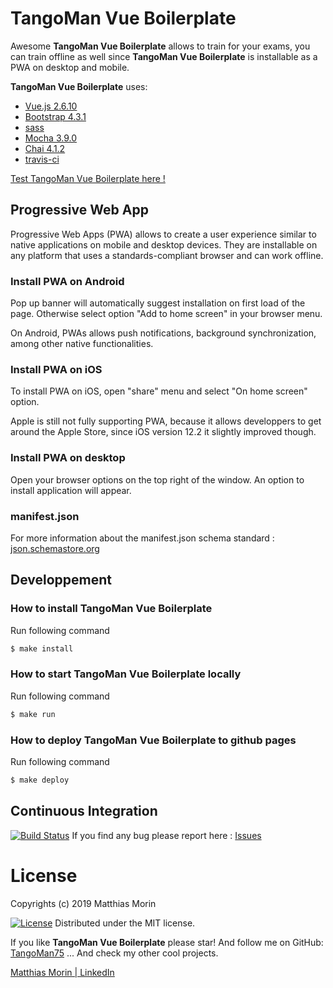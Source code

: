 TangoMan Vue Boilerplate
========================

Awesome **TangoMan Vue Boilerplate** allows to train for your exams, you can train offline as well since **TangoMan Vue Boilerplate** is installable as a PWA on desktop and mobile.

**TangoMan Vue Boilerplate** uses:
- [Vue.js 2.6.10](https://vuejs.org/v2/guide)
- [Bootstrap 4.3.1](https://getbootstrap.com/docs/4.3/getting-started/introduction)
- [sass](https://sass-lang.com)
- [Mocha 3.9.0](https://mochajs.org)
- [Chai 4.1.2](https://www.chaijs.com)
- [travis-ci](https://travis-ci.org)

[Test TangoMan Vue Boilerplate here !](https://tangoman75.github.io/vue-boilerplate)

Progressive Web App
-------------------

Progressive Web Apps (PWA) allows to create a user experience similar to native applications on mobile and desktop devices. They are installable on any platform that uses a standards-compliant browser and can work offline.

### Install PWA on Android
Pop up banner will automatically suggest installation on first load of the page. Otherwise select option "Add to home screen" in your browser menu.

On Android, PWAs allows push notifications, background synchronization, among other native functionalities.

### Install PWA on iOS
To install PWA on iOS, open "share" menu and select "On home screen" option.

Apple is still not fully supporting PWA, because it allows developpers to get around the Apple Store, since iOS version 12.2 it slightly improved though.

### Install PWA on desktop
Open your browser options on the top right of the window. An option to install application will appear.

### manifest.json
For more information about the manifest.json schema standard : [json.schemastore.org](http://json.schemastore.orgweb-manifest)

Developpement
-------------

### How to install TangoMan Vue Boilerplate
Run following command
```bash
$ make install
```

### How to start TangoMan Vue Boilerplate locally
Run following command
```bash
$ make run
```

### How to deploy TangoMan Vue Boilerplate to github pages
Run following command
```bash
$ make deploy
```

Continuous Integration
----------------------

[![Build Status](https://travis-ci.org/TangoMan75/vue-boilerplate.svg?branch=master)](https://travis-ci.org/TangoMan75/vue-boilerplate) 
If you find any bug please report here : [Issues](https://github.com/TangoMan75/vue-boilerplate/issues/new)

License
=======

Copyrights (c) 2019 Matthias Morin

[![License][license-MIT]][license-url]
Distributed under the MIT license.

If you like **TangoMan Vue Boilerplate** please star!
And follow me on GitHub: [TangoMan75](https://github.com/TangoMan75)
... And check my other cool projects.

[Matthias Morin | LinkedIn](https://www.linkedin.com/in/morinmatthias)

[license-MIT]: https://img.shields.io/badge/Licence-MIT-green.svg
[license-url]: LICENSE
